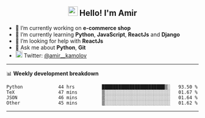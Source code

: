 <h2 align="center"><img src="https://media.giphy.com/media/hvRJCLFzcasrR4ia7z/giphy.gif" width="25px"> Hello! I'm Amir</h2>

- 🔭 I’m currently working on **e-commerce shop**
- 🌱 I’m currently learning **Python**, **JavaScript**, **ReactJs** and **Django**
- 🤔 I’m looking for help with **ReactJs**
- 💬 Ask me about **Python**, **Git**
- <img alt="Amir Kamolov | Twitter" width="18px" src="https://raw.githubusercontent.com/peterthehan/peterthehan/master/assets/twitter.svg" /> Twitter: [@amir__kamolov ](https://twitter.com/amir__kamolov)

---

📊 **Weekly development breakdown**
<!--START_SECTION:waka-->

```text
Python             44 hrs          ███████████████████████▒░   93.50 %
TeX                47 mins         ▒░░░░░░░░░░░░░░░░░░░░░░░░   01.67 %
JSON               46 mins         ▒░░░░░░░░░░░░░░░░░░░░░░░░   01.64 %
Other              45 mins         ▒░░░░░░░░░░░░░░░░░░░░░░░░   01.62 %
```

<!--END_SECTION:waka-->

---
